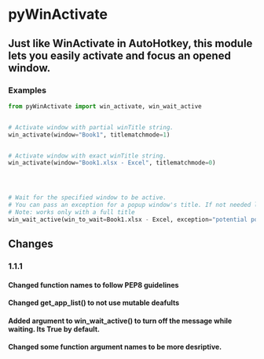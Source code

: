 # pyWinActivate

## Just like WinActivate in AutoHotkey, this module lets you easily activate and focus an opened window.


### Examples
```py
from pyWinActivate import win_activate, win_wait_active


# Activate window with partial winTitle string.
win_activate(window="Book1", titlematchmode=1)


# Activate window with exact winTitle string.
win_activate(window="Book1.xlsx - Excel", titlematchmode=0)




# Wait for the specified window to be active.
# You can pass an exception for a popup window's title. If not needed leave as None or skip entirely.
# Note: works only with a full title
win_wait_active(win_to_wait=Book1.xlsx - Excel, exception="potential popup window", message=False)

```


## Changes
### 1.1.1
#### Changed function names to follow PEP8 guidelines
#### Changed get_app_list() to not use mutable deafults
#### Added argument to win_wait_active() to turn off the message while waiting. Its True by default.
#### Changed some function argument names to be more desriptive.
